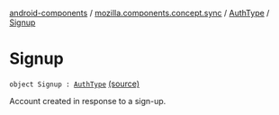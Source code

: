 [android-components](../../index.md) / [mozilla.components.concept.sync](../index.md) / [AuthType](index.md) / [Signup](./-signup.md)

# Signup

`object Signup : `[`AuthType`](index.md) [(source)](https://github.com/mozilla-mobile/android-components/blob/master/components/concept/sync/src/main/java/mozilla/components/concept/sync/OAuthAccount.kt#L75)

Account created in response to a sign-up.

